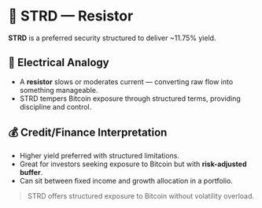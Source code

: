 # 🔩 STRD — Resistor

**STRD** is a preferred security structured to deliver ~11.75% yield.

## 🧠 Electrical Analogy
- A **resistor** slows or moderates current — converting raw flow into something manageable.
- STRD tempers Bitcoin exposure through structured terms, providing discipline and control.

## 💰 Credit/Finance Interpretation
- Higher yield preferred with structured limitations.
- Great for investors seeking exposure to Bitcoin but with **risk-adjusted buffer**.
- Can sit between fixed income and growth allocation in a portfolio.

> STRD offers structured exposure to Bitcoin without volatility overload.
